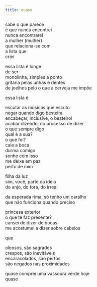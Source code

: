 ```yaml
---
title: quase
---
```


sabe o que parece  
é que nunca encontrei  
nunca encontrarei  
a mulher (mulher)  
que relaciona-se com  
a lista que  
criei

essa lista é longe  
de ser  
monolinha, simples a ponto  
gritaria pelas unhas e dentes  
de joelhos pelo o que a cerveja me impõe

essa lista é

escutar as músicas que escuto  
negar quando digo besteira  
encabeçar, inclusive, o besteirol  
acabar dizendo, no processo de dizer  
o que sempre digo  
qual é a sua?  
o que foi?  
cale a boca  
durma comigo  
sonhe com isso  
me deixe em paz  
perto de mim

filha da luz  
sim, você, parte da ideia  
do anjo, do fora, do irreal

da esperada rima, só tenho um caralho  
que não funciona quando preciso

princesa exterior  
o que te faz presente?  
cansei de dizer de bocas  
me acostumei a dizer sobre cabelos

que

oleosos, são sagrados  
crespos, são inevitáveis  
encaracolados, são pertos  
são negados nas proximidades

quase comprei uma vassoura verde hoje  
quase
